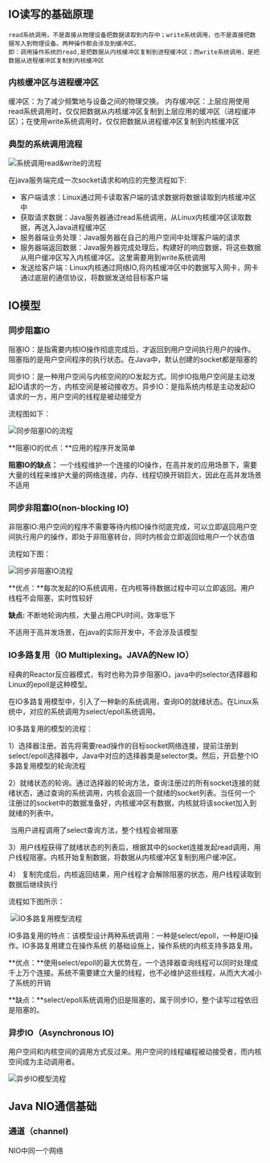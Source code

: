 ## IO读写的基础原理
    read系统调用，不是直接从物理设备把数据读取到内存中；write系统调用，也不是直接把数据写入到物理设备。两种操作都会涉及到缓冲区。
    即：调用操作系统的read,是把数据从内核缓冲区复制到进程缓冲区；而write系统调用，是把数据从进程缓冲区复制到内核缓冲区

### 内核缓冲区与进程缓冲区

缓冲区：为了减少频繁地与设备之间的物理交换。 
内存缓冲区：上层应用使用read系统调用时，仅仅把数据从内核缓冲区复制到上层应用的缓冲区（进程缓冲区）；在使用write系统调用时，仅仅把数据从进程缓冲区复制到内核缓冲区


### 典型的系统调用流程

![系统调用read&write的流程](系统调用read&write流程.png)

在java服务端完成一次socket请求和响应的完整流程如下:

+ 客户端请求：Linux通过网卡读取客户端的请求数据将数据读取到内核缓冲区中
+ 获取请求数据：Java服务器通过read系统调用，从Linux内核缓冲区读取数据，再送入Java进程缓冲区
+ 服务器端业务处理：Java服务器在自己的用户空间中处理客户端的请求
+ 服务器端返回数据：Java服务器完成处理后，构建好的响应数据，将这些数据从用户缓冲区写入内核缓冲区。这里需要用到write系统调用
+ 发送给客户端：Linux内核通过网络IO,将内核缓冲区中的数据写入网卡，网卡通过底层的通信协议，将数据发送给目标客户端



## IO模型

###  同步阻塞IO

阻塞IO：是指需要内核IO操作彻底完成后，才返回到用户空间执行用户的操作。阻塞指的是用户空间程序的执行状态。在Java中，默认创建的socket都是阻塞的

同步IO：是一种用户空间与内核空间的IO发起方式。同步IO指用户空间是主动发起IO请求的一方，内核空间是被动接收方。异步IO：是指系统内核是主动发起IO请求的一方，用户空间的线程是被动接受方

流程图如下：

![同步阻塞IO的流程](同步阻塞IO的流程.png)



**阻塞IO的优点：**应用的程序开发简单

**阻塞IO的缺点：** 一个线程维护一个连接的IO操作，在高并发的应用场景下，需要大量的线程来维护大量的网络连接，内存、线程切换开销巨大，因此在高并发场景不适用





### 同步非阻塞IO(non-blocking IO)

非阻塞IO:用户空间的程序不需要等待内核IO操作彻底完成，可以立即返回用户空间执行用户的操作，即处于非阻塞转台，同时内核会立即返回给用户一个状态值

流程如下图：

![同步非阻塞IO流程](同步非阻塞IO流程.png)



**优点：**每次发起的IO系统调用，在内核等待数据过程中可以立即返回。用户线程不会阻塞，实时性较好

**缺点:** 不断地轮询内核，大量占用CPU时间，效率低下

不适用于高并发场景，在java的实际开发中，不会涉及该模型



### IO多路复用（IO Multiplexing。JAVA的New IO）

经典的Reactor反应器模式，有时也称为异步阻塞IO，java中的selector选择器和Linux的epoll是这种模型。

在IO多路复用模型中，引入了一种新的系统调用，查询IO的就绪状态。在Linux系统中，对应的系统调用为select/epoll系统调用。    

IO多路复用的模型的流程：

​	1）选择器注册。首先将需要read操作的目标socket网络连接，提前注册到select/epoll选择器中，Java中对应的选择器类是selector类。然后，开启整个IO多路复用模型的轮询流程

   2）就绪状态的轮询。通过选择器的轮询方法，查询注册过的所有socket连接的就绪状态，通过查询的系统调用，内核会返回一个就绪的socket列表。当任何一个注册过的socket中的数据准备好，内核缓冲区有数据，内核就将该socket加入到就绪的列表中。

​	当用户进程调用了select查询方法，整个线程会被阻塞

  3）用户线程获得了就绪状态的列表后，根据其中的socket连接发起read调用，用户线程阻塞。内核开始复制数据，将数据从内核缓冲区复制到用户缓冲区。

  4） 复制完成后，内核返回结果，用户线程才会解除阻塞的状态，用户线程读取到数据后继续执行

流程如下图所示：

​	![IO多路复用模型流程](IO多路复用模型流程.png)

​		IO多路复用的特点：该模型设计两种系统调用：一种是select/epoll，一种是IO操作。IO多路复用建立在操作系统 的基础设施上，操作系统的内核支持多路复用。

​		**优点：**使用select/epoll的最大优势在，一个选择器查询线程可以同时处理成千上万个连接。系统不需要建立大量的线程，也不必维护这些线程，从而大大减小了系统的开销

​		**缺点：**select/epoll系统调用仍旧是阻塞的，属于同步IO，整个读写过程依旧是阻塞的。





### 异步IO（Asynchronous IO)

用户空间和内核空间的调用方式反过来。用户空间的线程编程被动接受者，而内核空间成为主动调用者。

![异步IO模型流程](异步IO模型流程.png)



## Java NIO通信基础





### 通道（channel)

NIO中同一个网络